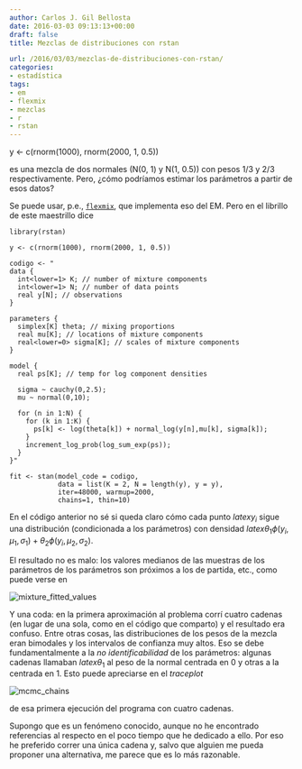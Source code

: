```yaml
---
author: Carlos J. Gil Bellosta
date: 2016-03-03 09:13:13+00:00
draft: false
title: Mezclas de distribuciones con rstan

url: /2016/03/03/mezclas-de-distribuciones-con-rstan/
categories:
- estadística
tags:
- em
- flexmix
- mezclas
- r
- rstan
---
```


y <- c(rnorm(1000), rnorm(2000, 1, 0.5))



es una mezcla de dos normales (N(0, 1) y N(1, 0.5)) con pesos 1/3 y 2/3 respectivamente. Pero, ¿cómo podríamos estimar los parámetros a partir de esos datos?

Se puede usar, p.e., [`flexmix`](https://cran.r-project.org/web/packages/flexmix/index.html), que implementa eso del EM. Pero en el librillo de este maestrillo dice



    library(rstan)

    y <- c(rnorm(1000), rnorm(2000, 1, 0.5))

    codigo <- "
    data {
      int<lower=1> K; // number of mixture components
      int<lower=1> N; // number of data points
      real y[N]; // observations
    }

    parameters {
      simplex[K] theta; // mixing proportions
      real mu[K]; // locations of mixture components
      real<lower=0> sigma[K]; // scales of mixture components
    }

    model {
      real ps[K]; // temp for log component densities

      sigma ~ cauchy(0,2.5);
      mu ~ normal(0,10);

      for (n in 1:N) {
        for (k in 1:K) {
          ps[k] <- log(theta[k]) + normal_log(y[n],mu[k], sigma[k]);
        }
        increment_log_prob(log_sum_exp(ps));
      }
    }"

    fit <- stan(model_code = codigo,
                data = list(K = 2, N = length(y), y = y),
                iter=48000, warmup=2000,
                chains=1, thin=10)



En el código anterior no sé si queda claro cómo cada punto $latex y_i$ sigue una distribución (condicionada a los parámetros) con densidad $latex \theta_1 \phi(y_i, \mu_1, \sigma_1) + \theta_2 \phi(y_i, \mu_2, \sigma_2)$.

El resultado no es malo: los valores medianos de las muestras de los parámetros de los parámetros son próximos a los de partida, etc., como puede verse en

![mixture_fitted_values](/wp-uploads/2016/03/mixture_fitted_values.png)


Y una coda: en la primera aproximación al problema corrí cuatro cadenas (en lugar de una sola, como en el código que comparto) y el resultado era confuso. Entre otras cosas, las distribuciones de los pesos de la mezcla eran bimodales y los intervalos de confianza muy altos. Eso se debe fundamentalmente a la _no identificabilidad_ de los parámetros: algunas cadenas llamaban $latex \theta_1$ al peso de la normal centrada en 0 y otras a la centrada en 1. Esto puede apreciarse en el _traceplot_

![mcmc_chains](/wp-uploads/2016/03/mcmc_chains.png)


de esa primera ejecución del programa con cuatro cadenas.

Supongo que es un fenómeno conocido, aunque no he encontrado referencias al respecto en el poco tiempo que he dedicado a ello. Por eso he preferido correr una única cadena y, salvo que alguien me pueda proponer una alternativa, me parece que es lo más razonable.
